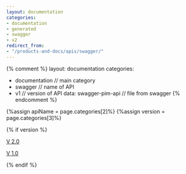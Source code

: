 ```yaml
---
layout: documentation
categories:
- documentation
- generated
- swagger
- v2
redirect_from:
- "/products-and-docs/apis/swagger/"
---
```


{% comment %}
  layout: documentation
  categories:
  - documentation                   // main category
  - swagger                         // name of API
  - v1                              // version of API
  data: swagger-pim-api             // file from swagger
{% endcomment %}

{%assign apiName = page.categories[2]%}
{%assign version = page.categories[3]%}

{% if version %}
<p class="version-button article {% if version == 'v2' %}active{% endif %}" style="margin-right: 0px;">
    <a href="/products-and-docs/apis/{{apiName}}/v2/">V 2.0</a>
</p>
<p class="version-button {% if version == 'v1' %}active{% endif %}">
    <a href="/products-and-docs/apis/{{apiName}}/v1/">V 1.0</a>
</p>
{% endif %}
